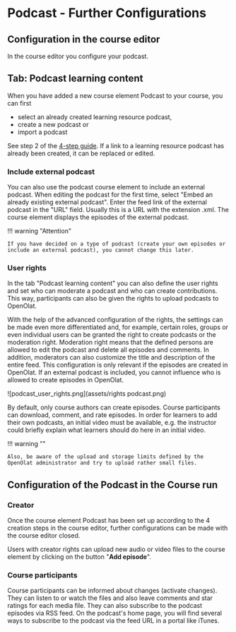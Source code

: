 # Podcast - Further Configurations

## Configuration in the course editor

In the course editor you configure your podcast.

## Tab: Podcast learning content

When you have added a new course element Podcast to your course, you can first

  * select an already created learning resource podcast,
  * create a new podcast or
  * import a podcast

See step 2 of the [4-step guide](Four_Steps_to_Your_Podcast.md). If a link
to a learning resource podcast has already been created, it can be replaced or
edited.

### Include external podcast

You can also use the podcast course element to include an external podcast.
When editing the podcast for the first time, select "Embed an already existing
external podcast". Enter the feed link of the external podcast in the "URL"
field. Usually this is a URL with the extension .xml. The course element
displays the episodes of the external podcast.

!!! warning "Attention"

    If you have decided on a type of podcast (create your own episodes or include an external podcast), you cannot change this later.

### User rights

In the tab "Podcast learning content" you can also define the user rights and
set who can moderate a podcast and who can create contributions. This way,
participants can also be given the rights to upload podcasts to OpenOlat.

With the help of the advanced configuration of the rights, the settings can be
made even more differentiated and, for example, certain roles, groups or even
individual users can be granted the right to create podcasts or the moderation
right. Moderation right means that the defined persons are allowed to edit the
podcast and delete all episodes and comments. In addition, moderators can also
customize the title and description of the entire feed. This configuration is
only relevant if the episodes are created in OpenOlat. If an external podcast
is included, you cannot influence who is allowed to create episodes in
OpenOlat.

![podcast_user_rights.png](assets/rights podcast.png)

By default, only course authors can create episodes. Course participants can
download, comment, and rate episodes. In order for learners to add their own
podcasts, an initial video must be available, e.g. the instructor could
briefly explain what learners should do here in an initial video.

!!! warning ""

    Also, be aware of the upload and storage limits defined by the OpenOlat administrator and try to upload rather small files.

## Configuration of the Podcast in the Course run

### Creator

Once the course element Podcast has been set up according to the 4 creation
steps in the course editor, further configurations can be made with the course
editor closed.

Users with creator rights can upload new audio or video files to the course
element by clicking on the button "**Add episode**".

### Course participants

Course participants can be informed about changes (activate changes). They can
listen to or watch the files and also leave comments and star ratings for each
media file. They can also subscribe to the podcast episodes via RSS feed. On
the podcast's home page, you will find several ways to subscribe to the
podcast via the feed URL in a portal like iTunes.

  

